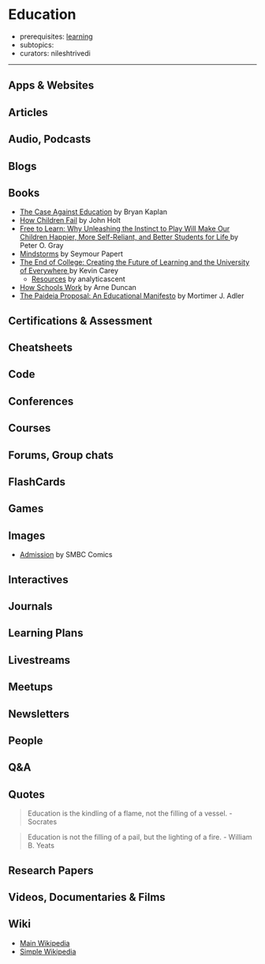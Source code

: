 # Education

- prerequisites: [learning](learning.md)
- subtopics:
- curators: nileshtrivedi

------

## Apps & Websites

## Articles

## Audio, Podcasts

## Blogs

## Books

- [The Case Against Education](https://www.goodreads.com/book/show/36319077-the-case-against-education) by Bryan Kaplan
- [How Children Fail](https://www.goodreads.com/book/show/573009.How_Children_Fail) by John Holt
- [Free to Learn: Why Unleashing the Instinct to Play Will Make Our Children Happier, More Self-Reliant, and Better Students for Life ](https://www.goodreads.com/book/show/15843125-free-to-learn) by Peter O. Gray
- [Mindstorms](https://www.goodreads.com/book/show/703532.Mindstorms) by Seymour Papert
- [The End of College: Creating the Future of Learning and the University of Everywhere ](https://www.goodreads.com/book/show/22571619-the-end-of-college) by Kevin Carey
  - [Resources](https://github.com/analyticascent/book-notes/tree/master/the-end-of-college) by analyticascent
- [How Schools Work](https://www.goodreads.com/book/show/37827417-how-schools-work) by Arne Duncan
- [The Paideia Proposal: An Educational Manifesto](https://www.goodreads.com/book/show/169930.The_Paideia_Proposal) by Mortimer J. Adler

## Certifications & Assessment

## Cheatsheets

## Code

## Conferences

## Courses

## Forums, Group chats

## FlashCards

## Games

## Images

- [Admission](https://www.smbc-comics.com/comic/admission) by SMBC Comics

## Interactives

## Journals

## Learning Plans

## Livestreams

## Meetups

## Newsletters

## People

## Q&A

## Quotes

> Education is the kindling of a flame, not the filling of a vessel. - Socrates

> Education is not the filling of a pail, but the lighting of a fire. - William B. Yeats

## Research Papers

## Videos, Documentaries & Films

## Wiki

- [Main Wikipedia](https://en.wikipedia.org/wiki/Education)
- [Simple Wikipedia](https://simple.wikipedia.org/wiki/Education)

